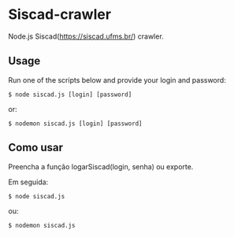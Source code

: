 # Siscad-crawler
Node.js Siscad(https://siscad.ufms.br/) crawler.

## Usage

Run one of the scripts below and provide your login and password:

    $ node siscad.js [login] [password]
or:

    $ nodemon siscad.js [login] [password]

## Como usar

Preencha a função logarSiscad(login, senha) ou exporte.

Em seguida:

    $ node siscad.js
ou:

    $ nodemon siscad.js

